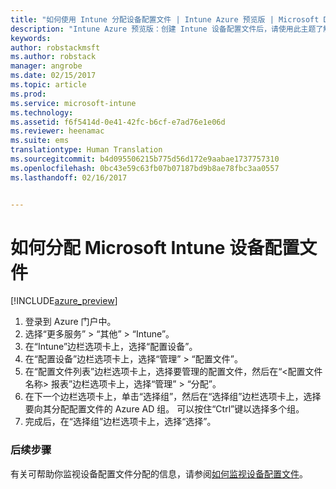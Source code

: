 ```yaml
---
title: "如何使用 Intune 分配设备配置文件 | Intune Azure 预览版 | Microsoft Docs"
description: "Intune Azure 预览版：创建 Intune 设备配置文件后，请使用此主题了解如何将其分配给设备。"
keywords: 
author: robstackmsft
ms.author: robstack
manager: angrobe
ms.date: 02/15/2017
ms.topic: article
ms.prod: 
ms.service: microsoft-intune
ms.technology: 
ms.assetid: f6f5414d-0e41-42fc-b6cf-e7ad76e1e06d
ms.reviewer: heenamac
ms.suite: ems
translationtype: Human Translation
ms.sourcegitcommit: b4d095506215b775d56d172e9aabae1737757310
ms.openlocfilehash: 0bc43e59c63fb07b07187bd9b8ae78fbc3aa0557
ms.lasthandoff: 02/16/2017


---
```


# <a name="how-to-assign-microsoft-intune-device-profiles"></a>如何分配 Microsoft Intune 设备配置文件

[!INCLUDE[azure_preview](../includes/azure_preview.md)]


1. 登录到 Azure 门户中。
2. 选择“更多服务” > “其他” > “Intune”。
3. 在“Intune”边栏选项卡上，选择“配置设备”。
1. 在“配置设备”边栏选项卡上，选择“管理” > “配置文件”。
2. 在“配置文件列表”边栏选项卡上，选择要管理的配置文件，然后在“<配置文件名称> 报表”边栏选项卡上，选择“管理” > “分配”。
3. 在下一个边栏选项卡上，单击“选择组”，然后在“选择组”边栏选项卡上，选择要向其分配配置文件的 Azure AD 组。 可以按住“Ctrl”键以选择多个组。
4. 完成后，在“选择组”边栏选项卡上，选择“选择”。

### <a name="next-steps"></a>后续步骤
有关可帮助你监视设备配置文件分配的信息，请参阅[如何监视设备配置文件](how-to-monitor-device-profiles.md)。

